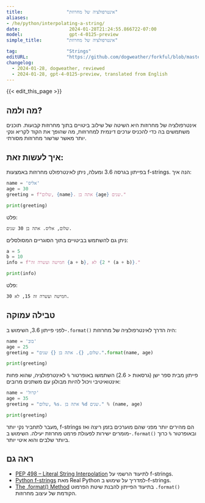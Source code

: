 ```yaml
---
title:                "אינטרפולציה של מחרוזת"
aliases:
- /he/python/interpolating-a-string/
date:                  2024-01-28T21:24:55.866722-07:00
model:                 gpt-4-0125-preview
simple_title:         "אינטרפולציה של מחרוזת"

tag:                  "Strings"
editURL:              "https://github.com/dogweather/forkful/blob/master/content/he/python/interpolating-a-string.md"
changelog:
  - 2024-01-28, dogweather, reviewed
  - 2024-01-28, gpt-4-0125-preview, translated from English
---
```


{{< edit_this_page >}}

## מה ולמה?
אינטרפולציה של מחרוזות היא השיטה של שילוב ביטויים בתוך מחרוזות קבועות. תוכנים משתמשים בה כדי להכניס ערכים דינמית למחרוזות, מה שהופך את הקוד לקריא ונקי יותר מאשר שרשור מחרוזות מסורתי.

## איך לעשות זאת:
בפייתון בגרסה 3.6 ומעלה, ניתן לאינטרפולט מחרוזות באמצעות f-strings. הנה איך:

```Python
name = 'אליס'
age = 30
greeting = f"שלום, {name}. אתה בן {age} שנים."

print(greeting)
```

פלט:
```
שלום, אליס. אתה בן 30 שנים.
```

ניתן גם להשתמש בביטויים בתוך הסוגריים המסולסלים:

```Python
a = 5
b = 10
info = f"חמישה ועשרה זה {a + b}, לא {2 * (a + b)}."

print(info)
```

פלט:
```
חמישה ועשרה זה 15, לא 30.
```

## טבילה עמוקה
לפני פייתון 3.6, השימוש ב-`.format()` היה הדרך לאינטרפולציה של מחרוזות:

```Python
name = 'בוב'
age = 25
greeting = "שלום, {}. אתה בן {} שנים.".format(name, age)

print(greeting)
```

פייתון מבית ספר ישן (גרסאות < 2.6) השתמשו באופרטור `%` לאינטרפולציה, שהוא פחות אינטואיטיבי ויכול להיות מבולגן עם משתנים מרובים:

```Python
name = 'קרול'
age = 35
greeting = "שלום, %s. אתה בן %d שנים." % (name, age)

print(greeting)
```

מעבר לתחביר נקי יותר, f-strings הם מהירים יותר מפני שהם מוערכים בזמן ריצה ואז מומרים ישירות לפעולת פרמט מחרוזת יעילה. השימוש ב-`.format()` ובאופרטור `%` כרוך ביותר שלבים והוא איטי יותר.

## ראה גם
- [PEP 498 – Literal String Interpolation](https://www.python.org/dev/peps/pep-0498/) לתיעוד הרשמי על f-strings.
- [Python f-strings](https://realpython.com/python-f-strings/) מאת Real Python למדריך על שימוש ב-f-strings.
- [The .format() Method](https://docs.python.org/3/library/stdtypes.html#str.format) בתיעוד הפייתון להבנת שיטת הפרמוט `.format()` הקודמת של עיצוב מחרוזות.

